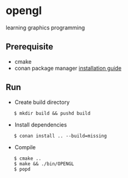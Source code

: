 # opengl
learning graphics programming

## Prerequisite
* cmake
* conan package manager [installation guide](https://docs.conan.io/en/latest/installation.html)


## Run
* Create build directory
```
   $ mkdir build && pushd build
```
* Install dependencies
```
   $ conan install .. --build=missing

```
* Compile
```
   $ cmake ..
   $ make && ./bin/OPENGL
   $ popd
```